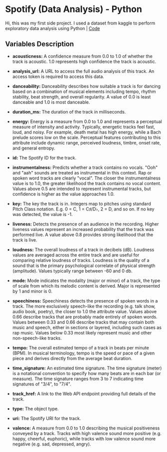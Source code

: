 <h1> Spotify (Data Analysis) - Python </h1>

Hi, this was my first side project. I used a dataset from kaggle to perform exploratory data analysis using Python | [Code](https://github.com/RodrigoFreireDA/side_projects/blob/main/Spotify%20(Data%20Analysis)%20-%20Python/Spotify.ipynb)


<h2> Variables Description </h2>

- **acousticness:** A confidence measure from 0.0 to 1.0 of whether the track is acoustic. 1.0 represents high confidence the track is acoustic.

- **analysis_url:** A URL to access the full audio analysis of this track. An access token is required to access this data.

- **danceability:** Danceability describes how suitable a track is for dancing based on a combination of musical elements including tempo, rhythm stability, beat strength, and overall regularity. A value of 0.0 is least danceable and 1.0 is most danceable.

- **duration_ms:** The duration of the track in milliseconds.

- **energy:** Energy is a measure from 0.0 to 1.0 and represents a perceptual measure of intensity and activity. Typically, energetic tracks feel fast, loud, and noisy. For example, death metal has high energy, while a Bach prelude scores low on the scale. Perceptual features contributing to this attribute include dynamic range, perceived loudness, timbre, onset rate, and general entropy.

- **id:** The Spotify ID for the track.

- **instrumentalness:** Predicts whether a track contains no vocals. "Ooh" and "aah" sounds are treated as instrumental in this context. Rap or spoken word tracks are clearly "vocal". The closer the instrumentalness value is to 1.0, the greater likelihood the track contains no vocal content. Values above 0.5 are intended to represent instrumental tracks, but confidence is higher as the value approaches 1.0.

- **key:** The key the track is in. Integers map to pitches using standard Pitch Class notation. E.g. 0 = C, 1 = C♯/D♭, 2 = D, and so on. If no key was detected, the value is -1.

- **liveness:** Detects the presence of an audience in the recording. Higher liveness values represent an increased probability that the track was performed live. A value above 0.8 provides strong likelihood that the track is live.

- **loudness:** The overall loudness of a track in decibels (dB). Loudness values are averaged across the entire track and are useful for comparing relative loudness of tracks. Loudness is the quality of a sound that is the primary psychological correlate of physical strength (amplitude). Values typically range between -60 and 0 db.

- **mode:** Mode indicates the modality (major or minor) of a track, the type of scale from which its melodic content is derived. Major is represented by 1 and minor is 0.

- **speechiness:** Speechiness detects the presence of spoken words in a track. The more exclusively speech-like the recording (e.g. talk show, audio book, poetry), the closer to 1.0 the attribute value. Values above 0.66 describe tracks that are probably made entirely of spoken words. Values between 0.33 and 0.66 describe tracks that may contain both music and speech, either in sections or layered, including such cases as rap music. Values below 0.33 most likely represent music and other non-speech-like tracks.

- **tempo:** The overall estimated tempo of a track in beats per minute (BPM). In musical terminology, tempo is the speed or pace of a given piece and derives directly from the average beat duration.

- **time_signature:** An estimated time signature. The time signature (meter) is a notational convention to specify how many beats are in each bar (or measure). The time signature ranges from 3 to 7 indicating time signatures of "3/4", to "7/4".

- **track_href:** A link to the Web API endpoint providing full details of the track.

- **type:** The object type.

- **uri:** The Spotify URI for the track.

- **valence:** A measure from 0.0 to 1.0 describing the musical positiveness conveyed by a track. Tracks with high valence sound more positive (e.g. happy, cheerful, euphoric), while tracks with low valence sound more negative (e.g. sad, depressed, angry).
